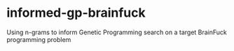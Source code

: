 # informed-gp-brainfuck
Using n-grams to inform Genetic Programming search on a target BrainFuck programming problem
